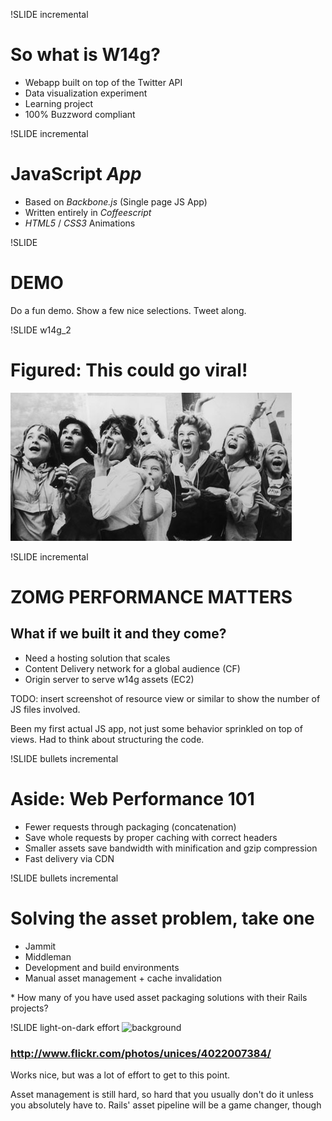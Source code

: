 !SLIDE incremental
# So what is W14g?
* Webapp built on top of the Twitter API
* Data visualization experiment
* Learning project
* 100% Buzzword compliant

!SLIDE incremental
# JavaScript *App*
* Based on *Backbone.js* (Single page JS App)
* Written entirely in *Coffeescript*
* *HTML5* / *CSS3* Animations

!SLIDE
# DEMO

<p class="notes">
Do a fun demo. Show a few nice selections. Tweet along.
</p>

!SLIDE w14g_2
# Figured: This could go viral!
![background](screaming-beatles-fans.jpg)

!SLIDE incremental
# ZOMG PERFORMANCE MATTERS
## What if we built it and they come?
* Need a hosting solution that scales
* Content Delivery network for a global audience (CF)
* Origin server to serve w14g assets (EC2)

<p class="notes">
TODO: insert screenshot of resource view or similar to show the number of JS
files involved.

Been my first actual JS app, not just some behavior sprinkled on top of views.
Had to think about structuring the code.
</p>

!SLIDE bullets incremental
# Aside: Web Performance 101
* Fewer requests through packaging (concatenation)
* Save whole requests by proper caching with correct headers
* Smaller assets save bandwidth with minification and gzip compression
* Fast delivery via CDN

!SLIDE bullets incremental
# Solving the asset problem, take one
* Jammit
* Middleman
* Development and build environments
* Manual asset management + cache invalidation

<p class="notes">
* How many of you have used asset packaging solutions with their Rails
  projects?
</p>

!SLIDE light-on-dark effort
![background](effort.jpg "Lots of effort")
### <http://www.flickr.com/photos/unices/4022007384/>

<p class="notes">
Works nice, but was a lot of effort to get to this point.

Asset management is still hard, so hard that you usually don't do it unless
you absolutely have to. Rails' asset pipeline will be a game changer, though
</p>
